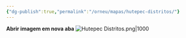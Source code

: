 ```yaml
---
{"dg-publish":true,"permalink":"/orneu/mapas/hutepec-distritos/"}
---
```


**Abrir imagem em nova aba**[](https://orneu-digital-garden-git-main-frunins-projects.vercel.app/img/user/Orneu/Mapas/Hutepec%20Distritos.png)
![Hutepec Distritos.png|1000](/img/user/Orneu/Mapas/Hutepec%20Distritos.png) 
